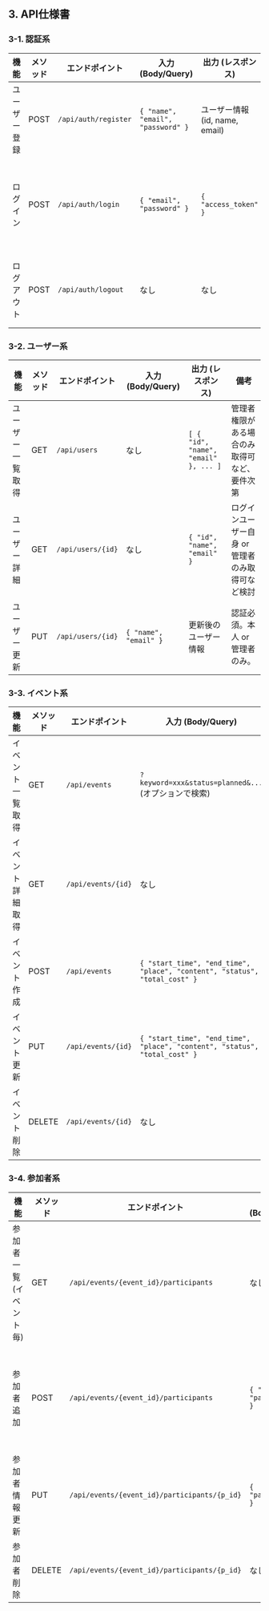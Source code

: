 ## 3. API仕様書

### 3-1. 認証系

| 機能              | メソッド | エンドポイント       | 入力 (Body/Query)                                 | 出力 (レスポンス)              | 備考                                 |
|-------------------|---------|----------------------|---------------------------------------------------|--------------------------------|---------------------------------------|
| ユーザー登録      | POST    | `/api/auth/register` | `{ "name", "email", "password" }`                | ユーザー情報 (id, name, email) | パスワードはハッシュ化して保存        |
| ログイン          | POST    | `/api/auth/login`    | `{ "email", "password" }`                        | `{ "access_token" }`           | JWTを返却。以降はBearer認証でアクセス|
| ログアウト        | POST    | `/api/auth/logout`   | なし                                              | なし                           | トークン失効をどう扱うかは運用次第    |

### 3-2. ユーザー系

| 機能            | メソッド | エンドポイント  | 入力 (Body/Query)       | 出力 (レスポンス)                | 備考                                                   |
|-----------------|---------|-----------------|-------------------------|----------------------------------|-------------------------------------------------------|
| ユーザー一覧取得| GET     | `/api/users`    | なし                    | `[ { "id", "name", "email" }, ... ]` | 管理者権限がある場合のみ取得可など、要件次第           |
| ユーザー詳細    | GET     | `/api/users/{id}` | なし                    | `{ "id", "name", "email" }`      | ログインユーザー自身 or 管理者のみ取得可など検討       |
| ユーザー更新    | PUT     | `/api/users/{id}` | `{ "name", "email" }`  | 更新後のユーザー情報             | 認証必須。本人 or 管理者のみ。                         |

### 3-3. イベント系

| 機能                 | メソッド | エンドポイント    | 入力 (Body/Query)                                                                     | 出力 (レスポンス)                          | 備考                                          |
|----------------------|---------|-------------------|---------------------------------------------------------------------------------------|--------------------------------------------|----------------------------------------------|
| イベント一覧取得     | GET     | `/api/events`     | `?keyword=xxx&status=planned&...` (オプションで検索)                                 | `[ { "id", "start_time", "end_time", ...}, ... ]` | 日時やキーワード等でフィルタリング            |
| イベント詳細取得     | GET     | `/api/events/{id}`| なし                                                                                  | `{ "id", "start_time", "end_time", "place", ... }` | 参加者情報は別エンドポイントor同時に返すか要検討 |
| イベント作成         | POST    | `/api/events`     | `{ "start_time", "end_time", "place", "content", "status", "total_cost" }`           | 登録したイベントの情報                      | 作成完了後、Discord Webhook通知を行うか       |
| イベント更新         | PUT     | `/api/events/{id}`| `{ "start_time", "end_time", "place", "content", "status", "total_cost" }`           | 更新後のイベント情報                        |                                              |
| イベント削除         | DELETE  | `/api/events/{id}`| なし                                                                                  | なし                                       | 参加者との関連削除をどう扱うか（物理/論理）    |

### 3-4. 参加者系

| 機能                    | メソッド | エンドポイント                                   | 入力 (Body/Query)                           | 出力 (レスポンス)                    | 備考                                                                      |
|-------------------------|---------|--------------------------------------------------|---------------------------------------------|--------------------------------------|---------------------------------------------------------------------------|
| 参加者一覧(イベント毎)  | GET     | `/api/events/{event_id}/participants`           | なし                                          | `[ { "user_id", "paid_amount", ...}, ... ]` | イベントに紐づくユーザーと支払金額のリスト                                 |
| 参加者追加              | POST    | `/api/events/{event_id}/participants`           | `{ "user_id", "paid_amount" }`              | 追加後の参加者情報                   | `user_id`が既に登録済みの場合はエラーにするなど、運用次第                  |
| 参加者情報更新          | PUT     | `/api/events/{event_id}/participants/{p_id}`    | `{ "paid_amount" }`                         | 更新後の参加者情報                   | 支払金額の更新                                                            |
| 参加者削除              | DELETE  | `/api/events/{event_id}/participants/{p_id}`    | なし                                          | なし                                 | 中間テーブルからの削除。                                                  |
